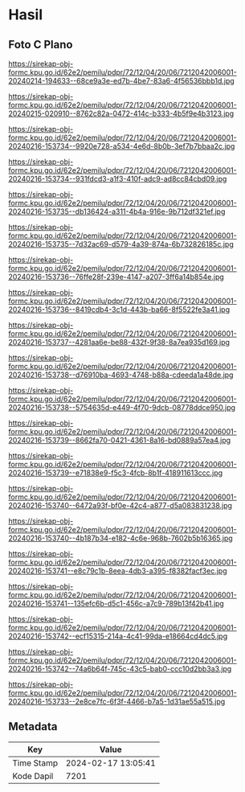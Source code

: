 # Hasil

## Foto C Plano

https://sirekap-obj-formc.kpu.go.id/62e2/pemilu/pdpr/72/12/04/20/06/7212042006001-20240214-194633--68ce9a3e-ed7b-4be7-83a6-4f56536bbb1d.jpg

https://sirekap-obj-formc.kpu.go.id/62e2/pemilu/pdpr/72/12/04/20/06/7212042006001-20240215-020910--8762c82a-0472-414c-b333-4b5f9e4b3123.jpg

https://sirekap-obj-formc.kpu.go.id/62e2/pemilu/pdpr/72/12/04/20/06/7212042006001-20240216-153734--9920e728-a534-4e6d-8b0b-3ef7b7bbaa2c.jpg

https://sirekap-obj-formc.kpu.go.id/62e2/pemilu/pdpr/72/12/04/20/06/7212042006001-20240216-153734--931fdcd3-a1f3-410f-adc9-ad8cc84cbd09.jpg

https://sirekap-obj-formc.kpu.go.id/62e2/pemilu/pdpr/72/12/04/20/06/7212042006001-20240216-153735--db136424-a311-4b4a-916e-9b712df321ef.jpg

https://sirekap-obj-formc.kpu.go.id/62e2/pemilu/pdpr/72/12/04/20/06/7212042006001-20240216-153735--7d32ac69-d579-4a39-874a-6b732826185c.jpg

https://sirekap-obj-formc.kpu.go.id/62e2/pemilu/pdpr/72/12/04/20/06/7212042006001-20240216-153736--76ffe28f-239e-4147-a207-3ff6a14b854e.jpg

https://sirekap-obj-formc.kpu.go.id/62e2/pemilu/pdpr/72/12/04/20/06/7212042006001-20240216-153736--8419cdb4-3c1d-443b-ba66-8f5522fe3a41.jpg

https://sirekap-obj-formc.kpu.go.id/62e2/pemilu/pdpr/72/12/04/20/06/7212042006001-20240216-153737--4281aa6e-be88-432f-9f38-8a7ea935d169.jpg

https://sirekap-obj-formc.kpu.go.id/62e2/pemilu/pdpr/72/12/04/20/06/7212042006001-20240216-153738--d76910ba-4693-4748-b88a-cdeeda1a48de.jpg

https://sirekap-obj-formc.kpu.go.id/62e2/pemilu/pdpr/72/12/04/20/06/7212042006001-20240216-153738--5754635d-e449-4f70-9dcb-08778ddce950.jpg

https://sirekap-obj-formc.kpu.go.id/62e2/pemilu/pdpr/72/12/04/20/06/7212042006001-20240216-153739--8662fa70-0421-4361-8a16-bd0889a57ea4.jpg

https://sirekap-obj-formc.kpu.go.id/62e2/pemilu/pdpr/72/12/04/20/06/7212042006001-20240216-153739--e71838e9-f5c3-4fcb-8b1f-418911613ccc.jpg

https://sirekap-obj-formc.kpu.go.id/62e2/pemilu/pdpr/72/12/04/20/06/7212042006001-20240216-153740--6472a93f-bf0e-42c4-a877-d5a083831238.jpg

https://sirekap-obj-formc.kpu.go.id/62e2/pemilu/pdpr/72/12/04/20/06/7212042006001-20240216-153740--4b187b34-e182-4c6e-968b-7602b5b16365.jpg

https://sirekap-obj-formc.kpu.go.id/62e2/pemilu/pdpr/72/12/04/20/06/7212042006001-20240216-153741--e8c79c1b-8eea-4db3-a395-f8382facf3ec.jpg

https://sirekap-obj-formc.kpu.go.id/62e2/pemilu/pdpr/72/12/04/20/06/7212042006001-20240216-153741--135efc6b-d5c1-456c-a7c9-789b13f42b41.jpg

https://sirekap-obj-formc.kpu.go.id/62e2/pemilu/pdpr/72/12/04/20/06/7212042006001-20240216-153742--ecf15315-214a-4c41-99da-e18664cd4dc5.jpg

https://sirekap-obj-formc.kpu.go.id/62e2/pemilu/pdpr/72/12/04/20/06/7212042006001-20240216-153742--74a6b64f-745c-43c5-bab0-ccc10d2bb3a3.jpg

https://sirekap-obj-formc.kpu.go.id/62e2/pemilu/pdpr/72/12/04/20/06/7212042006001-20240216-153733--2e8ce7fc-6f3f-4466-b7a5-1d31ae55a515.jpg


## Metadata

| Key        | Value               |
| ---------- | ------------------- |
| Time Stamp | 2024-02-17 13:05:41 |
| Kode Dapil | 7201                |



